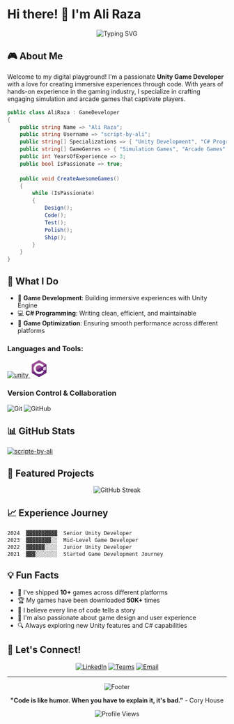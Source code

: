 # Hi there! 👋 I'm Ali Raza

<div align="center">
  <img src="https://readme-typing-svg.herokuapp.com?font=Fira+Code&size=30&duration=3000&pause=1000&color=FF6B35&center=true&vCenter=true&width=600&lines=Unity+Game+Developer;C%23+Programming+Expert;" alt="Typing SVG" />
</div>

## 🎮 About Me

Welcome to my digital playground! I'm a passionate **Unity Game Developer** with a love for creating immersive experiences through code. With years of hands-on experience in the gaming industry, I specialize in crafting engaging simulation and arcade games that captivate players.

```csharp
public class AliRaza : GameDeveloper
{
    public string Name => "Ali Raza";
    public string Username => "script-by-ali";
    public string[] Specializations => { "Unity Development", "C# Programming", "Game Design" };
    public string[] GameGenres => { "Simulation Games", "Arcade Games" };
    public int YearsOfExperience => 3;
    public bool IsPassionate => true;

    public void CreateAwesomeGames()
    {
        while (IsPassionate)
        {
            Design();
            Code();
            Test();
            Polish();
            Ship();
        }
    }
}
```

## 🚀 What I Do

- 🎯 **Game Development**: Building immersive experiences with Unity Engine
- 💻 **C# Programming**: Writing clean, efficient, and maintainable
- 🔧 **Game Optimization**: Ensuring smooth performance across different platforms

<h3 align="left">Languages and Tools:</h3>
<p align="left"> 
<a href="https://unity.com/" target="_blank" rel="noreferrer"> 
<img src="https://www.vectorlogo.zone/logos/unity3d/unity3d-icon.svg" alt="unity" width="40" height="40"/> </a> 
<a href="https://www.w3schools.com/cs/" target="_blank" rel="noreferrer"> 
<img src="https://raw.githubusercontent.com/devicons/devicon/master/icons/csharp/csharp-original.svg" alt="csharp" width="40" height="40"/> </a> 
 </p>

### Version Control & Collaboration

![Git](https://img.shields.io/badge/Git-F05032?style=for-the-badge&logo=git&logoColor=white)
![GitHub](https://img.shields.io/badge/GitHub-181717?style=for-the-badge&logo=github&logoColor=white)

</div>

## 📊 GitHub Stats

<p align="left"> <a href="https://github.com/ryo-ma/github-profile-trophy"><img src="https://github-profile-trophy.vercel.app/?username=scripte-by-ali" alt="scripte-by-ali" /></a> </p>

## 🌟 Featured Projects

<div align="center">
  <img src="https://github-readme-streak-stats.herokuapp.com?user=script-by-ali&theme=tokyonight&hide_border=true" alt="GitHub Streak" />
</div>

## 📈 Experience Journey

```
2024  ▓▓▓▓▓▓▓▓▓▓  Senior Unity Developer
2023  ▓▓▓▓▓▓▓▓░░  Mid-Level Game Developer
2022  ▓▓▓▓▓▓░░░░  Junior Unity Developer
2021  ▓▓▓░░░░░░░  Started Game Development Journey
```

## 💡 Fun Facts

- 🎯 I've shipped **10+** games across different platforms
- 🏆 My games have been downloaded **50K+** times
- 🌟 I believe every line of code tells a story
- 🎨 I'm also passionate about game design and user experience
- 🔍 Always exploring new Unity features and C# capabilities

## 🤝 Let's Connect!

<div align="center">

[![LinkedIn](https://img.shields.io/badge/LinkedIn-0077B5?style=for-the-badge&logo=linkedin&logoColor=white)](https://linkedin.com/in/script-by-ali)
[![Teams](https://img.shields.io/badge/Teams-6264A7?style=for-the-badge&logo=microsoftteams&logoColor=white)](https://teams.microsoft.com/)
[![Email](https://img.shields.io/badge/Email-D14836?style=for-the-badge&logo=gmail&logoColor=white)](mailto:aliraza.gamedev@gmail.com)

</div>

---

<div align="center">
  <img src="https://capsule-render.vercel.app/api?type=waving&color=FF6B35&height=100&section=footer" alt="Footer" />
  
  **"Code is like humor. When you have to explain it, it's bad."** - Cory House
  
  ![Profile Views](https://komarev.com/ghpvc/?username=script-by-ali&color=FF6B35&style=flat-square)
</div>

